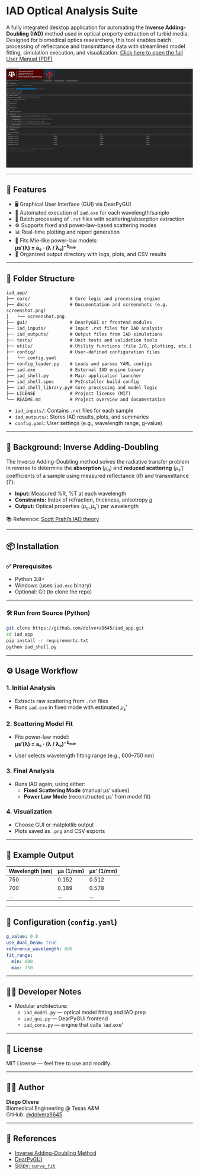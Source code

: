 # IAD Optical Analysis Suite

A fully integrated desktop application for automating the **Inverse Adding-Doubling (IAD)** method used in optical property extraction of turbid media. Designed for biomedical optics researchers, this tool enables batch processing of reflectance and transmittance data with streamlined model fitting, simulation execution, and visualization. [Click here to open the full User Manual (PDF)](docs/IAD_shell.pdf)


![App Screenshot](docs/screenshot.png)

---

## 🚀 Features

- 🖥️ Graphical User Interface (GUI) via DearPyGUI  
- 🧮 Automated execution of `iad.exe` for each wavelength/sample  
- 📂 Batch processing of `.rxt` files with scattering/absorption extraction  
- ⚙️ Supports fixed and power-law-based scattering modes  
- 📊 Real-time plotting and report generation  
- 🧠 Fits Mie-like power-law models:  
  <b>μs′(λ) = a₀ · (λ / λ₀)<sup>−b<sub>mie</sub></sup></b>
- 📁 Organized output directory with logs, plots, and CSV results  

---

## 📁 Folder Structure

```
iad_app/
├── core/               # Core logic and processing engine
├── docs/               # Documentation and screenshots (e.g. screenshot.png)
│   └── screenshot.png
├── gui/                # DearPyGUI or frontend modules
├── iad_inputs/         # Input .rxt files for IAD analysis
├── iad_outputs/        # Output files from IAD simulations
├── tests/              # Unit tests and validation tools
├── utils/              # Utility functions (file I/O, plotting, etc.)
├── config/             # User-defined configuration files
│   └── config.yaml
├── config_loader.py    # Loads and parses YAML configs
├── iad.exe             # External IAD engine binary
├── iad_shell.py        # Main application launcher
├── iad_shell.spec      # PyInstaller build config
├── iad_shell_library.py# Core processing and model logic
├── LICENSE             # Project license (MIT)
└── README.md           # Project overview and documentation
```

- `iad_inputs/`: Contains `.rxt` files for each sample  
- `iad_outputs/`: Stores IAD results, plots, and summaries  
- `config.yaml`: User settings (e.g., wavelength range, g-value)

---

## 🧠 Background: Inverse Adding-Doubling

The Inverse Adding-Doubling method solves the radiative transfer problem in reverse to determine the **absorption** ($\mu_a$) and **reduced scattering** ($\mu_s'$) coefficients of a sample using measured reflectance ($R$) and transmittance ($T$):

- **Input:** Measured %R, %T at each wavelength  
- **Constraints:** Index of refraction, thickness, anisotropy $g$  
- **Output:** Optical properties $(\mu_a, \mu_s')$ per wavelength  

📚 Reference: [Scott Prahl’s IAD theory](https://omlc.org/software/iad/)

---

## 📦 Installation

### ✅ Prerequisites

- Python 3.8+
- Windows (uses `iad.exe` binary)
- Optional: Git (to clone the repo)

---

### 🛠️ Run from Source (Python)

```bash
git clone https://github.com/dolvera9645/iad_app.git
cd iad_app
pip install -r requirements.txt
python iad_shell.py
```

---



## ⚙️ Usage Workflow

### 1. Initial Analysis
- Extracts raw scattering from `.rxt` files  
- Runs `iad.exe` in fixed mode with estimated $\mu_s'$

### 2. Scattering Model Fit
- Fits power-law model:  
  <b>μs′(λ) = a₀ · (λ / λ₀)<sup>−b<sub>mie</sub></sup></b>
 
- User selects wavelength fitting range (e.g., 600–750 nm)

### 3. Final Analysis
- Runs IAD again, using either:
  - **Fixed Scattering Mode** (manual μs′ values)
  - **Power Law Mode** (reconstructed μs′ from model fit)

### 4. Visualization
- Choose GUI or matplotlib output
- Plots saved as `.png` and CSV exports

---

## 🧪 Example Output

| Wavelength (nm) | μa (1/mm) | μs′ (1/mm) |
|-----------------|-----------|------------|
| 750             | 0.152     | 0.512      |
| 700             | 0.189     | 0.578      |
| ...             | ...       | ...        |

---

## 📝 Configuration (`config.yaml`)

```yaml
g_value: 0.8
use_dual_beam: true
reference_wavelength: 600
fit_range:
  min: 600
  max: 750
```

---

## 🧑‍💻 Developer Notes

- Modular architecture:
  - `iad_model.py` — optical model fitting and IAD prep
  - `iad_gui.py` — DearPyGUI frontend
  - `iad_core.py` — engine that calls `iad.exe'

---

## 📄 License

MIT License — feel free to use and modify.

---

## 🙋‍♂️ Author

**Diego Olvera**  
Biomedical Engineering @ Texas A&M  
GitHub: [@dolvera9645](https://github.com/dolvera9645)

---

## 🔗 References

- [Inverse Adding-Doubling Method](https://omlc.org/software/iad/)  
- [DearPyGUI](https://github.com/hoffstadt/DearPyGui)  
- [Scipy: `curve_fit`](https://docs.scipy.org/doc/scipy/reference/generated/scipy.optimize.curve_fit.html)
